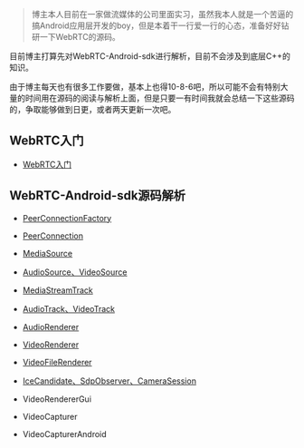 > 博主本人目前在一家做流媒体的公司里面实习，虽然我本人就是一个苦逼的搞Android应用层开发的boy，但是本着干一行爱一行的心态，准备好好钻研一下WebRTC的源码。

目前博主打算先对WebRTC-Android-sdk进行解析，目前不会涉及到底层C++的知识。

由于博主每天也有很多工作要做，基本上也得10-8-6吧，所以可能不会有特别大量的时间用在源码的阅读与解析上面，但是只要一有时间我就会总结一下这些源码的，争取能够做到日更，或者两天更新一次吧。

## WebRTC入门
- [WebRTC入门](http://www.jianshu.com/p/1f173ef8664f)

## WebRTC-Android-sdk源码解析
- [PeerConnectionFactory](http://www.jianshu.com/p/57f690413fe8)

- [PeerConnection](http://www.jianshu.com/p/acb230c020eb)

- [MediaSource](http://www.jianshu.com/p/dbbeb030cf16)

- [AudioSource、VideoSource](http://www.jianshu.com/p/bca301fff046)

- [MediaStreamTrack](http://www.jianshu.com/p/9ad24ca4354f)

- [AudioTrack、VideoTrack](http://www.jianshu.com/p/f33d403b374f)

- [AudioRenderer](http://www.jianshu.com/p/dad0d14a3392)

- [VideoRenderer](http://www.jianshu.com/p/428dec590721)

- [VideoFileRenderer](http://www.jianshu.com/p/e3d7d71522ee)

- [IceCandidate、SdpObserver、CameraSession](http://www.jianshu.com/p/2ad790626e02)

- VideoRendererGui

- VideoCapturer

- VideoCapturerAndroid
